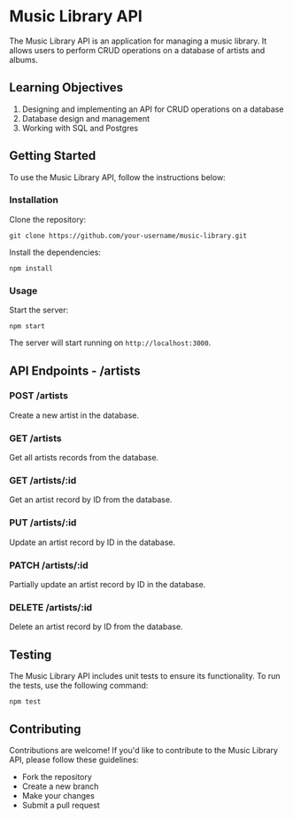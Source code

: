 <h1>Music Library API</h1>
<p>The Music Library API is an application for managing a music library. It allows users to perform CRUD operations on a database of artists and albums.</p>
<h2>Learning Objectives</h2>
<ol>
  <li>Designing and implementing an API for CRUD operations on a database</li>
  <li>Database design and management</li>
  <li>Working with SQL and Postgres</li>
</ol>
<h2>Getting Started</h2>
<p>To use the Music Library API, follow the instructions below:</p>
<h3>Installation</h3>
<p>Clone the repository:</p>
<pre><code>git clone https://github.com/your-username/music-library.git</code></pre>
<p>Install the dependencies:</p>
<pre><code>npm install</code></pre>
<h3>Usage</h3>
<p>Start the server:</p>
<pre><code>npm start</code></pre>
<p>The server will start running on <code>http://localhost:3000</code>.</p>
<h2>API Endpoints - /artists</h2>
<h3>POST /artists</h3>
<p>Create a new artist in the database.</p>
<h3>GET /artists</h3>
<p>Get all artists records from the database.</p>
<h3>GET /artists/:id</h3>
<p>Get an artist record by ID from the database.</p>
<h3>PUT /artists/:id</h3>
<p>Update an artist record by ID in the database.</p>
<h3>PATCH /artists/:id</h3>
<p>Partially update an artist record by ID in the database.</p>
<h3>DELETE /artists/:id</h3>
<p>Delete an artist record by ID from the database.</p>

<h2>Testing</h2>
<p>The Music Library API includes unit tests to ensure its functionality. To run the tests, use the following command:</p>
<pre><code>npm test</code></pre>

<h2>Contributing</h2>
<p>Contributions are welcome! If you'd like to contribute to the Music Library API, please follow these guidelines:</p>
<ul>
  <li>Fork the repository</li>
  <li>Create a new branch</li>
  <li>Make your changes</li>
  <li>Submit a pull request</li>
</ul>
